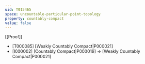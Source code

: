 ```yaml
---
uid: T015465
space: uncountable-particular-point-topology
property: countably-compact
value: false
---
```

[[Proof]]

* [T000085] [Weakly Countably Compact|P000021]
* [I000002] [Countably Compact|P000019] => [Weakly Countably Compact|P000021]

